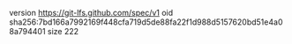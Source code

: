 version https://git-lfs.github.com/spec/v1
oid sha256:7bd166a7992169f448cfa719d5de88fa22f1d988d5157620bd51e4a08a794401
size 222
